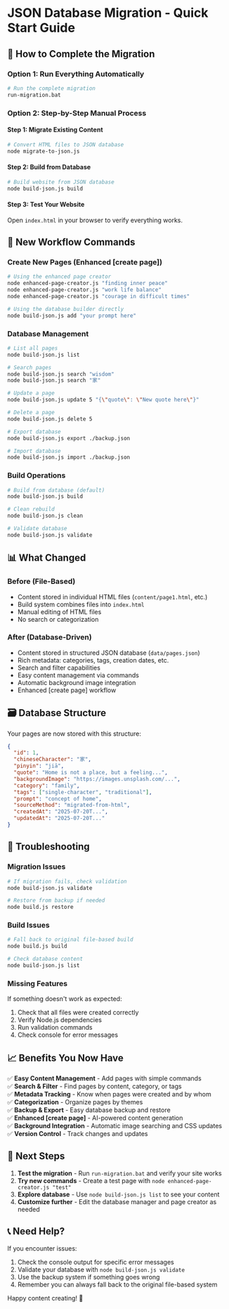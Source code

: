 # JSON Database Migration - Quick Start Guide

## 🚀 **How to Complete the Migration**

### **Option 1: Run Everything Automatically**
```bash
# Run the complete migration
run-migration.bat
```

### **Option 2: Step-by-Step Manual Process**

#### **Step 1: Migrate Existing Content**
```bash
# Convert HTML files to JSON database
node migrate-to-json.js
```

#### **Step 2: Build from Database**
```bash
# Build website from JSON database
node build-json.js build
```

#### **Step 3: Test Your Website**
Open `index.html` in your browser to verify everything works.

## 🎨 **New Workflow Commands**

### **Create New Pages (Enhanced [create page])**
```bash
# Using the enhanced page creator
node enhanced-page-creator.js "finding inner peace"
node enhanced-page-creator.js "work life balance"
node enhanced-page-creator.js "courage in difficult times"

# Using the database builder directly
node build-json.js add "your prompt here"
```

### **Database Management**
```bash
# List all pages
node build-json.js list

# Search pages
node build-json.js search "wisdom"
node build-json.js search "家"

# Update a page
node build-json.js update 5 "{\"quote\": \"New quote here\"}"

# Delete a page
node build-json.js delete 5

# Export database
node build-json.js export ./backup.json

# Import database
node build-json.js import ./backup.json
```

### **Build Operations**
```bash
# Build from database (default)
node build-json.js build

# Clean rebuild
node build-json.js clean

# Validate database
node build-json.js validate
```

## 📊 **What Changed**

### **Before (File-Based)**
- Content stored in individual HTML files (`content/page1.html`, etc.)
- Build system combines files into `index.html`
- Manual editing of HTML files
- No search or categorization

### **After (Database-Driven)**
- Content stored in structured JSON database (`data/pages.json`)
- Rich metadata: categories, tags, creation dates, etc.
- Search and filter capabilities
- Easy content management via commands
- Automatic background image integration
- Enhanced [create page] workflow

## 🗃️ **Database Structure**

Your pages are now stored with this structure:
```json
{
  "id": 1,
  "chineseCharacter": "家",
  "pinyin": "jiā",
  "quote": "Home is not a place, but a feeling...",
  "backgroundImage": "https://images.unsplash.com/...",
  "category": "family",
  "tags": ["single-character", "traditional"],
  "prompt": "concept of home",
  "sourceMethod": "migrated-from-html",
  "createdAt": "2025-07-20T...",
  "updatedAt": "2025-07-20T..."
}
```

## 🔧 **Troubleshooting**

### **Migration Issues**
```bash
# If migration fails, check validation
node build-json.js validate

# Restore from backup if needed
node build.js restore
```

### **Build Issues**
```bash
# Fall back to original file-based build
node build.js build

# Check database content
node build-json.js list
```

### **Missing Features**
If something doesn't work as expected:
1. Check that all files were created correctly
2. Verify Node.js dependencies
3. Run validation commands
4. Check console for error messages

## 📈 **Benefits You Now Have**

✅ **Easy Content Management** - Add pages with simple commands  
✅ **Search & Filter** - Find pages by content, category, or tags  
✅ **Metadata Tracking** - Know when pages were created and by whom  
✅ **Categorization** - Organize pages by themes  
✅ **Backup & Export** - Easy database backup and restore  
✅ **Enhanced [create page]** - AI-powered content generation  
✅ **Background Integration** - Automatic image searching and CSS updates  
✅ **Version Control** - Track changes and updates  

## 🎯 **Next Steps**

1. **Test the migration** - Run `run-migration.bat` and verify your site works
2. **Try new commands** - Create a test page with `node enhanced-page-creator.js "test"`
3. **Explore database** - Use `node build-json.js list` to see your content
4. **Customize further** - Edit the database manager and page creator as needed

## 📞 **Need Help?**

If you encounter issues:
1. Check the console output for specific error messages
2. Validate your database with `node build-json.js validate`
3. Use the backup system if something goes wrong
4. Remember you can always fall back to the original file-based system

Happy content creating! 🎉